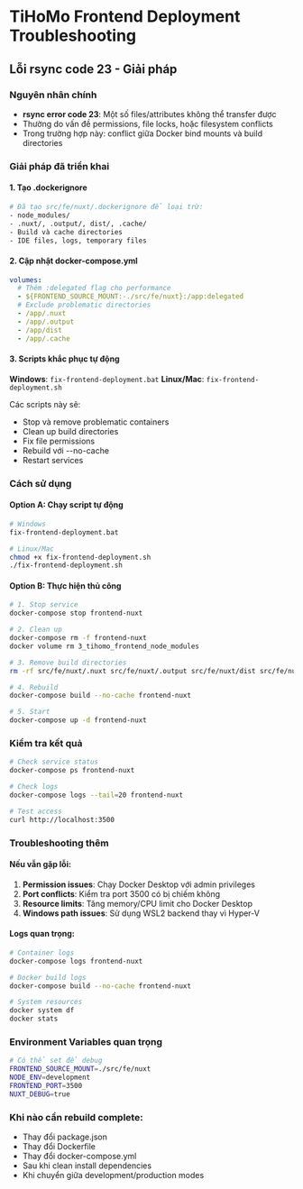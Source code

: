 # TiHoMo Frontend Deployment Troubleshooting

## Lỗi rsync code 23 - Giải pháp

### Nguyên nhân chính
- **rsync error code 23**: Một số files/attributes không thể transfer được
- Thường do vấn đề permissions, file locks, hoặc filesystem conflicts
- Trong trường hợp này: conflict giữa Docker bind mounts và build directories

### Giải pháp đã triển khai

#### 1. Tạo .dockerignore
```bash
# Đã tạo src/fe/nuxt/.dockerignore để loại trừ:
- node_modules/
- .nuxt/, .output/, dist/, .cache/
- Build và cache directories
- IDE files, logs, temporary files
```

#### 2. Cập nhật docker-compose.yml
```yaml
volumes:
  # Thêm :delegated flag cho performance
  - ${FRONTEND_SOURCE_MOUNT:-./src/fe/nuxt}:/app:delegated
  # Exclude problematic directories
  - /app/.nuxt
  - /app/.output  
  - /app/dist
  - /app/.cache
```

#### 3. Scripts khắc phục tự động

**Windows**: `fix-frontend-deployment.bat`
**Linux/Mac**: `fix-frontend-deployment.sh`

Các scripts này sẽ:
- Stop và remove problematic containers
- Clean up build directories
- Fix file permissions
- Rebuild với --no-cache
- Restart services

### Cách sử dụng

#### Option A: Chạy script tự động
```bash
# Windows
fix-frontend-deployment.bat

# Linux/Mac  
chmod +x fix-frontend-deployment.sh
./fix-frontend-deployment.sh
```

#### Option B: Thực hiện thủ công
```bash
# 1. Stop service
docker-compose stop frontend-nuxt

# 2. Clean up
docker-compose rm -f frontend-nuxt
docker volume rm 3_tihomo_frontend_node_modules

# 3. Remove build directories
rm -rf src/fe/nuxt/.nuxt src/fe/nuxt/.output src/fe/nuxt/dist src/fe/nuxt/.cache

# 4. Rebuild
docker-compose build --no-cache frontend-nuxt

# 5. Start
docker-compose up -d frontend-nuxt
```

### Kiểm tra kết quả
```bash
# Check service status
docker-compose ps frontend-nuxt

# Check logs
docker-compose logs --tail=20 frontend-nuxt

# Test access
curl http://localhost:3500
```

### Troubleshooting thêm

#### Nếu vẫn gặp lỗi:
1. **Permission issues**: Chạy Docker Desktop với admin privileges
2. **Port conflicts**: Kiểm tra port 3500 có bị chiếm không
3. **Resource limits**: Tăng memory/CPU limit cho Docker Desktop
4. **Windows path issues**: Sử dụng WSL2 backend thay vì Hyper-V

#### Logs quan trọng:
```bash
# Container logs
docker-compose logs frontend-nuxt

# Docker build logs
docker-compose build --no-cache frontend-nuxt

# System resources
docker system df
docker stats
```

### Environment Variables quan trọng
```bash
# Có thể set để debug
FRONTEND_SOURCE_MOUNT=./src/fe/nuxt
NODE_ENV=development
FRONTEND_PORT=3500
NUXT_DEBUG=true
```

### Khi nào cần rebuild complete:
- Thay đổi package.json
- Thay đổi Dockerfile
- Thay đổi docker-compose.yml
- Sau khi clean install dependencies
- Khi chuyển giữa development/production modes
